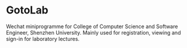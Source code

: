 # GotoLab

Wechat miniprogramme for College of Computer Science and Software Engineer, Shenzhen University.
Mainly used for registration, viewing and sign-in for laboratory lectures.

 
